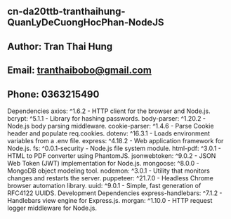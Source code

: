 ## cn-da20ttb-tranthaihung-QuanLyDeCuongHocPhan-NodeJS
## Author: Tran Thai Hung
## Email: tranthaibobo@gmail.com
## Phone: 0363215490
Dependencies
axios: ^1.6.2 - HTTP client for the browser and Node.js.
bcrypt: ^5.1.1 - Library for hashing passwords.
body-parser: ^1.20.2 - Node.js body parsing middleware.
cookie-parser: ^1.4.6 - Parse Cookie header and populate req.cookies.
dotenv: ^16.3.1 - Loads environment variables from a .env file.
express: ^4.18.2 - Web application framework for Node.js.
fs: ^0.0.1-security - Node.js file system module.
html-pdf: ^3.0.1 - HTML to PDF converter using PhantomJS.
jsonwebtoken: ^9.0.2 - JSON Web Token (JWT) implementation for Node.js.
mongoose: ^8.0.0 - MongoDB object modeling tool.
nodemon: ^3.0.1 - Utility that monitors changes and restarts the server.
puppeteer: ^21.7.0 - Headless Chrome browser automation library.
uuid: ^9.0.1 - Simple, fast generation of RFC4122 UUIDS.
Development Dependencies
express-handlebars: ^7.1.2 - Handlebars view engine for Express.js.
morgan: ^1.10.0 - HTTP request logger middleware for Node.js.
